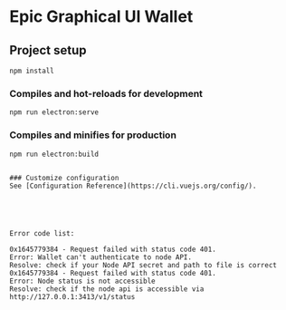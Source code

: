 # Epic Graphical UI Wallet

## Project setup
```
npm install
```

### Compiles and hot-reloads for development
```
npm run electron:serve
```

### Compiles and minifies for production
```
npm run electron:build
```

```

### Customize configuration
See [Configuration Reference](https://cli.vuejs.org/config/).





Error code list:

0x1645779384 - Request failed with status code 401.
Error: Wallet can't authenticate to node API.
Resolve: check if your Node API secret and path to file is correct
0x1645779384 - Request failed with status code 401.
Error: Node status is not accessible
Resolve: check if the node api is accessible via http://127.0.0.1:3413/v1/status
